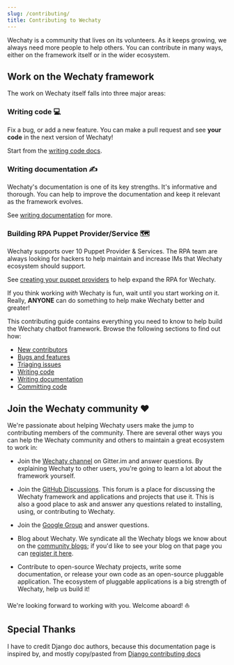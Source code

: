 ```yaml
---
slug: /contributing/
title: Contributing to Wechaty
---
```


Wechaty is a community that lives on its volunteers. As it keeps growing, we
always need more people to help others. You can contribute in many ways, either
on the framework itself or in the wider ecosystem.

## Work on the Wechaty framework

The work on Wechaty itself falls into three major areas:

### Writing code 💻

Fix a bug, or add a new feature. You can make a pull request and see **your
code** in the next version of Wechaty!

Start from the [writing code docs](writing-code.md).

### Writing documentation ✍️

Wechaty's documentation is one of its key strengths. It's informative
and thorough. You can help to improve the documentation and keep it
relevant as the framework evolves.

See [writing documentation](writing-documentation.md) for more.

### Building RPA Puppet Provider/Service 🗺️

Wechaty supports over 10 Puppet Provider & Services.
The RPA team are always looking for hackers
to help maintain and increase IMs that Wechaty ecosystem should support.

See [creating your puppet providers](puppet-providers/diy.md)
to help expand the RPA for Wechaty.

If you think working *with* Wechaty is fun, wait until you start working *on*
it. Really, **ANYONE** can do something to help make Wechaty better and greater!

This contributing guide contains everything you need to know to help build the
Wechaty chatbot framework. Browse the following sections to find out how:

- [New contributors](new-contributors.md)
- [Bugs and features](bugs-and-features.md)
- [Triaging issues](triaging-issues.md)
- [Writing code](writing-code.md)
- [Writing documentation](writing-documentation.md)
- [Committing code](committing-code.md)

## Join the Wechaty community ❤️

We're passionate about helping Wechaty users make the jump to contributing
members of the community. There are several other ways you can help the
Wechaty community and others to maintain a great ecosystem to work in:

- Join the [Wechaty channel](https://gitter.im/wechaty/wechaty)
  on Gitter.im and answer questions.
  By explaining Wechaty to other users, you're going to learn a lot about the
  framework yourself.

- Join the [GitHub Discussions](https://github.com/wechaty/wechaty/discussions).
  This forum is a place for discussing the Wechaty
  framework and applications and projects that use it. This is also a good
  place to ask and answer any questions related to installing, using, or
  contributing to Wechaty.

- Join the [Google Group](https://groups.google.com/g/wechaty) and answer questions.

- Blog about Wechaty. We syndicate all the Wechaty blogs we know about on
  the [community blogs](https://wechaty.js.org/blog);
  if you'd like to see your blog on that page you can [register it here](publish-blog.md).

- Contribute to open-source Wechaty projects, write some documentation, or
  release your own code as an open-source pluggable application. The
  ecosystem of pluggable applications is a big strength of Wechaty, help us
  build it!

We're looking forward to working with you. Welcome aboard! ⛵️

## Special Thanks

I have to credit Django doc authors, because this documentation page is inspired by, and mostly copy/pasted from [Django contributing docs](https://github.com/django/django/blob/main/docs/internals/contributing/index.txt)
